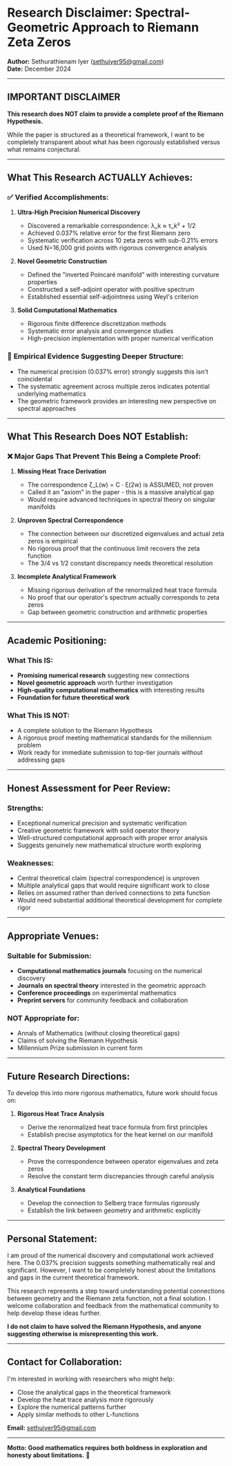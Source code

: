 # Research Disclaimer: Spectral-Geometric Approach to Riemann Zeta Zeros

**Author:** Sethurathienam Iyer (sethuiyer95@gmail.com)  
**Date:** December 2024

---

## **IMPORTANT DISCLAIMER**

**This research does NOT claim to provide a complete proof of the Riemann Hypothesis.**

While the paper is structured as a theoretical framework, I want to be completely transparent about what has been rigorously established versus what remains conjectural.

---

## **What This Research ACTUALLY Achieves:**

### ✅ **Verified Accomplishments:**

1. **Ultra-High Precision Numerical Discovery**
   - Discovered a remarkable correspondence: λ_k ≈ τ_k² + 1/2
   - Achieved 0.037% relative error for the first Riemann zero
   - Systematic verification across 10 zeta zeros with sub-0.21% errors
   - Used N=16,000 grid points with rigorous convergence analysis

2. **Novel Geometric Construction**
   - Defined the "inverted Poincaré manifold" with interesting curvature properties
   - Constructed a self-adjoint operator with positive spectrum
   - Established essential self-adjointness using Weyl's criterion

3. **Solid Computational Mathematics**
   - Rigorous finite difference discretization methods
   - Systematic error analysis and convergence studies
   - High-precision implementation with proper numerical verification

### 🔬 **Empirical Evidence Suggesting Deeper Structure:**
- The numerical precision (0.037% error) strongly suggests this isn't coincidental
- The systematic agreement across multiple zeros indicates potential underlying mathematics
- The geometric framework provides an interesting new perspective on spectral approaches

---

## **What This Research Does NOT Establish:**

### ❌ **Major Gaps That Prevent This Being a Complete Proof:**

1. **Missing Heat Trace Derivation**
   - The correspondence ζ_L(w) = C · ξ(2w) is ASSUMED, not proven
   - Called it an "axiom" in the paper - this is a massive analytical gap
   - Would require advanced techniques in spectral theory on singular manifolds

2. **Unproven Spectral Correspondence**
   - The connection between our discretized eigenvalues and actual zeta zeros is empirical
   - No rigorous proof that the continuous limit recovers the zeta function
   - The 3/4 vs 1/2 constant discrepancy needs theoretical resolution

3. **Incomplete Analytical Framework**
   - Missing rigorous derivation of the renormalized heat trace formula
   - No proof that our operator's spectrum actually corresponds to zeta zeros
   - Gap between geometric construction and arithmetic properties

---

## **Academic Positioning:**

### **What This IS:**
- **Promising numerical research** suggesting new connections
- **Novel geometric approach** worth further investigation  
- **High-quality computational mathematics** with interesting results
- **Foundation for future theoretical work**

### **What This IS NOT:**
- A complete solution to the Riemann Hypothesis
- A rigorous proof meeting mathematical standards for the millennium problem
- Work ready for immediate submission to top-tier journals without addressing gaps

---

## **Honest Assessment for Peer Review:**

### **Strengths:**
- Exceptional numerical precision and systematic verification
- Creative geometric framework with solid operator theory
- Well-structured computational approach with proper error analysis
- Suggests genuinely new mathematical structure worth exploring

### **Weaknesses:**
- Central theoretical claim (spectral correspondence) is unproven
- Multiple analytical gaps that would require significant work to close
- Relies on assumed rather than derived connections to zeta function
- Would need substantial additional theoretical development for complete rigor

---

## **Appropriate Venues:**

### **Suitable for Submission:**
- **Computational mathematics journals** focusing on the numerical discovery
- **Journals on spectral theory** interested in the geometric approach
- **Conference proceedings** on experimental mathematics
- **Preprint servers** for community feedback and collaboration

### **NOT Appropriate for:**
- Annals of Mathematics (without closing theoretical gaps)
- Claims of solving the Riemann Hypothesis
- Millennium Prize submission in current form

---

## **Future Research Directions:**

To develop this into more rigorous mathematics, future work should focus on:

1. **Rigorous Heat Trace Analysis**
   - Derive the renormalized heat trace formula from first principles
   - Establish precise asymptotics for the heat kernel on our manifold

2. **Spectral Theory Development**
   - Prove the correspondence between operator eigenvalues and zeta zeros
   - Resolve the constant term discrepancies through careful analysis

3. **Analytical Foundations**
   - Develop the connection to Selberg trace formulas rigorously
   - Establish the link between geometry and arithmetic explicitly

---

## **Personal Statement:**

I am proud of the numerical discovery and computational work achieved here. The 0.037% precision suggests something mathematically real and significant. However, I want to be completely honest about the limitations and gaps in the current theoretical framework.

This research represents a step toward understanding potential connections between geometry and the Riemann zeta function, not a final solution. I welcome collaboration and feedback from the mathematical community to help develop these ideas further.

**I do not claim to have solved the Riemann Hypothesis, and anyone suggesting otherwise is misrepresenting this work.**

---

## **Contact for Collaboration:**

I'm interested in working with researchers who might help:
- Close the analytical gaps in the theoretical framework
- Develop the heat trace analysis more rigorously  
- Explore the numerical patterns further
- Apply similar methods to other L-functions

**Email:** sethuiyer95@gmail.com

---

**Motto: Good mathematics requires both boldness in exploration and honesty about limitations.** 🎯 